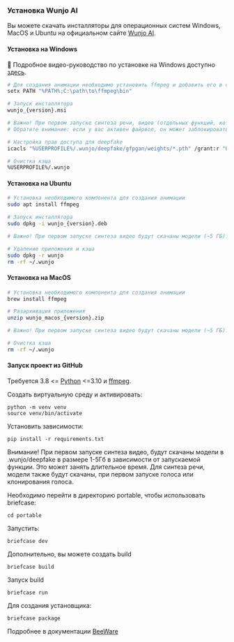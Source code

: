 ### Установка Wunjo AI

Вы можете скачать инсталляторы для операционных систем Windows, MacOS и Ubuntu на официальном сайте [Wunjo AI](wladradchenko.ru/wunjo).

#### Установка на Windows

🎥 Подробное видео-руководство по установке на Windows доступно [здесь](https://youtu.be/2qIpJYhOL2U).

```bash
# Для создания анимации необходимо установить ffmpeg и добавить его в системные переменные
setx PATH "%PATH%;C:\path\to\ffmpeg\bin"

# Запуск инсталлятора
wunjo_{version}.msi

# Важно! При первом запуске синтеза речи, видео (отдельных функций, которые вы ранее не запускали) будут скачаны модели в размере (~1-5 ГБ). Это может занять время.
# Обратите внимание: если у вас активен файрвол, он может заблокировать загрузку. Скачайте модели вручную.

# Настройка прав доступа для deepfake
icacls "%USERPROFILE%/.wunjo/deepfake/gfpgan/weights/*.pth" /grant:r "Users":(R,W)

# Очистка кэша
%USERPROFILE%/.wunjo
```

#### Установка на Ubuntu

```bash
# Установка необходимого компонента для создания анимации
sudo apt install ffmpeg

# Запуск инсталлятора
sudo dpkg -i wunjo_{version}.deb

# Важно! При первом запуске синтеза видео будут скачаны модели (~5 ГБ).

# Удаление приложения и кэша
sudo dpkg -r wunjo
rm -rf ~/.wunjo
```

#### Установка на MacOS

```bash
# Установка необходимого компонента для создания анимации
brew install ffmpeg 

# Разархивация приложения
unzip wunjo_macos_{version}.zip

# Важно! При первом запуске синтеза видео будут скачаны модели (~5 ГБ).

# Очистка кэша
rm -rf ~/.wunjo
```

#### Запуск проект из GitHub

Требуется 3.8 <= [Python](https://www.python.org/downloads/) <=3.10 и [ffmpeg](https://ffmpeg.org/download.html).

Создать виртуальную среду и активировать:

```
python -m venv venv
source venv/bin/activate
```

Установить зависимости:

```
pip install -r requirements.txt
```

Внимание! При первом запуске синтеза видео, будут скачаны модели в .wunjo/deepfake в размере 1-5Гб в зависимости от запускаемой функции. Это может занять длительное время. Для синтеза речи, модели также будут скачаны, при первом запуске голоса или клонирования голоса.

Необходимо перейти в директорию portable, чтобы использовать briefcase:
```
cd portable
```

Запустить:
```
briefcase dev
```

Дополнительно, вы можете создать build
```
briefcase build
```

Запуск build
```
briefcase run
```

Для создания установщика:
```
briefcase package
```

Подробнее в документации [BeeWare](https://beeware.org/project/projects/tools/briefcase)